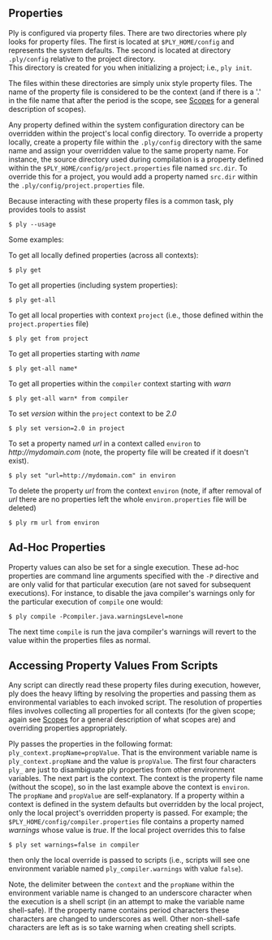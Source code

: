 Properties
----------
Ply is configured via property files.  There are two directories where ply looks for property files.  The first is located
at `$PLY_HOME/config` and represents the system defaults.  The second is located at directory `.ply/config` relative to the project directory.  
This directory is created for you when initializing a project; i.e., `ply init`.

The files within these directories are simply unix style property files.  The name of the property file
is considered to be the context (and if there is a '.' in the file name that after the period is the scope, see [Scopes](Scopes.md) for
a general description of scopes).

Any property defined within the system configuration directory can be overridden within the project's local config
directory.  To override a property locally, create a property file within the `.ply/config` directory with the same name
and assign your overridden value to the same property name.  For instance, the source directory used during compilation
is a property defined within the `$PLY_HOME/config/project.properties` file named `src.dir`.  To override this for
a project, you would add a property named `src.dir` within the `.ply/config/project.properties` file.

Because interacting with these property files is a common task, ply provides tools to assist

    $ ply --usage

Some examples:

To get all locally defined properties (across all contexts):

    $ ply get

To get all properties (including system properties):

    $ ply get-all

To get all local properties with context `project` (i.e., those defined within the `project.properties` file)

    $ ply get from project

To get all properties starting with _name_

    $ ply get-all name*

To get all properties within the `compiler` context starting with _warn_

    $ ply get-all warn* from compiler

To set _version_ within the `project` context to be _2.0_

    $ ply set version=2.0 in project

To set a property named _url_ in a context called `environ` to _http://mydomain.com_ (note, the property file will be created if it doesn't exist).

    $ ply set "url=http://mydomain.com" in environ

To delete the property _url_ from the context `environ` (note, if after removal of _url_ there are no properties left the whole `environ.properties` file will be deleted)

    $ ply rm url from environ

Ad-Hoc Properties
-----------------

Property values can also be set for a single execution.  These ad-hoc properties are command line arguments specified with the `-P` directive and are only valid for that particular execution (are not saved for subsequent executions).  For instance, to disable the java compiler's warnings only for the particular execution of `compile` one would:

    $ ply compile -Pcompiler.java.warningsLevel=none

The next time `compile` is run the java compiler's warnings will revert to the value within the properties files as normal.

Accessing Property Values From Scripts
-------------------------------------

Any script can directly read these property files during execution, however, ply does the heavy lifting by resolving the
properties and passing them as environmental variables to each invoked script.  The resolution of properties files
involves collecting all properties for all contexts (for the given scope; again see [Scopes](Scopes.md) for a general description
of what scopes are) and overriding properties appropriately.

Ply passes the properties in the following format: `ply_context.propName=propValue`.  That is the environment variable name
is `ply_context.propName` and the value is `propValue`.  The first four characters `ply_` are just to disambiguate ply
properties from other environment variables.  The next part is the context.  The context is the property file name (without
the scope), so in the last example above the context is `environ`.  The `propName` and `propValue` are self-explanatory.
If a property within a context is defined in the system defaults but overridden by the local project, only the local
project's overridden property is passed.
For example; the `$PLY_HOME/config/compiler.properties` file contains a property named _warnings_ whose value is _true_.
If the local project overrides this to false

    $ ply set warnings=false in compiler

then only the local override is passed to scripts (i.e., scripts will see one environment variable named `ply_compiler.warnings` with
value `false`).

Note, the delimiter between the `context` and the `propName` within the environment variable name is changed to an
underscore character when the execution is a shell script (in an attempt to make the variable name shell-safe).  If
the property name contains period characters these characters are changed to underscores as well.  Other non-shell-safe
characters are left as is so take warning when creating shell scripts.
